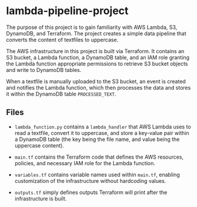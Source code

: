 # lambda-pipeline-project
The purpose of this project is to gain familiarity with AWS Lambda, S3, DynamoDB, and Terraform. The project creates a simple data pipeline that converts the content of textfiles to uppercase.

The AWS infrastructure in this project is built via Terraform. It contains an S3 bucket, a Lambda function, a DynamoDB table, and an IAM role granting the Lambda function appropriate permissions to retrieve S3 bucket objects and write to DynamoDB tables.

When a textfile is manually uploaded to the S3 bucket, an event is created and notifies the Lambda function, which then processes the data and stores it within the DynamoDB table `PROCESSED_TEXT`.

## Files
- `lambda_function.py` contains a `lambda_handler` that AWS Lambda uses to read a textfile, convert it to uppercase, and store a key-value pair within a DynamoDB table (the key being the file name, and value being the uppercase content).

- `main.tf` contains the Terraform code that defines the AWS resources, policies, and necessary IAM role for the Lambda function.

- `variables.tf` contains variable names used within `main.tf`, enabling customization of the infrastructure without hardcoding values.

- `outputs.tf` simply defines outputs Terraform will print after the infrastructure is built.